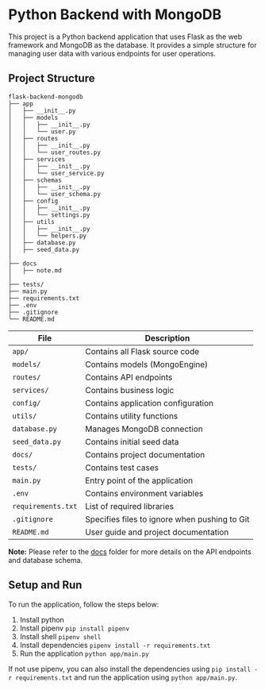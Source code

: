 # Python Backend with MongoDB

This project is a Python backend application that uses Flask as the web framework and MongoDB as the database. It provides a simple structure for managing user data with various endpoints for user operations.

## Project Structure

```
flask-backend-mongodb
├── app
│   ├── __init__.py                  
│   ├── models             
│   │   ├── __init__.py
│   │   └── user.py
│   ├── routes            
│   │   ├── __init__.py
│   │   └── user_routes.py
│   ├── services           
│   │   ├── __init__.py
│   │   └── user_service.py
│   ├── schemas         
│   │   ├── __init__.py
│   │   └── user_schema.py
│   ├── config           
│   │   ├── __init__.py
│   │   └── settings.py
│   ├── utils              
│   │   ├── __init__.py
│   │   └── helpers.py
│   ├── database.py       
│   ├── seed_data.py      
│
├── docs                   
│   ├── note.md
│
├── tests/
├── main.py               
├── requirements.txt       
├── .env                   
├── .gitignore             
└── README.md             

```
| **File** | **Description** |
|------------------|----------|
| `app/` | Contains all Flask source code |
| `models/` | Contains models (MongoEngine) |
| `routes/` | Contains API endpoints |
| `services/` | Contains business logic |
| `config/` | Contains application configuration |
| `utils/` | Contains utility functions |
| `database.py` | Manages MongoDB connection |
| `seed_data.py` | Contains initial seed data |
| `docs/` | Contains project documentation |
| `tests/` | Contains test cases |
| `main.py` | Entry point of the application |
| `.env` | Contains environment variables |
| `requirements.txt` | List of required libraries |
| `.gitignore` | Specifies files to ignore when pushing to Git |
| `README.md` | User guide and project documentation |


**Note:** Please refer to the [docs](docs) folder for more details on the API endpoints and database schema.

## Setup and Run

To run the application, follow the steps below:
1. Install python
2. Install pipenv `pip install pipenv`
3. Install shell `pipenv shell`
4. Install dependencies `pipenv install -r requirements.txt`
3. Run the application `python app/main.py`

If not use pipenv, you can also install the dependencies using `pip install -r requirements.txt` and run the application using `python app/main.py`.